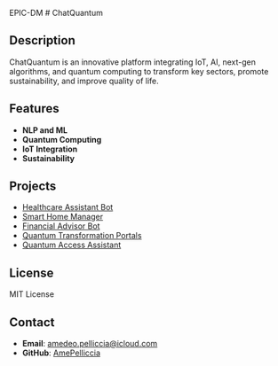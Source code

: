 EPIC-DM # ChatQuantum
## Description
ChatQuantum is an innovative platform integrating IoT, AI, next-gen algorithms, and quantum computing to transform key sectors, promote sustainability, and improve quality of life.

## Features
- **NLP and ML**
- **Quantum Computing**
- **IoT Integration**
- **Sustainability**

## Projects
- [Healthcare Assistant Bot](https://github.com/Terraqueing/ChatQuantum-HealthcareAssistantBot)
- [Smart Home Manager](https://github.com/Terraqueing/ChatQuantum-SmartHomeManager)
- [Financial Advisor Bot](https://github.com/Terraqueing/ChatQuantum-FinancialAdvisorBot)
- [Quantum Transformation Portals](https://github.com/Terraqueing/ChatQuantum-QuantumTransformationPortals)
- [Quantum Access Assistant](https://github.com/Terraqueing/ChatQuantum-QuantumAccessAssistant)

## License
MIT License

## Contact
- **Email**: amedeo.pelliccia@icloud.com
- **GitHub**: [AmePelliccia](https://github.com/AmePelliccia)
